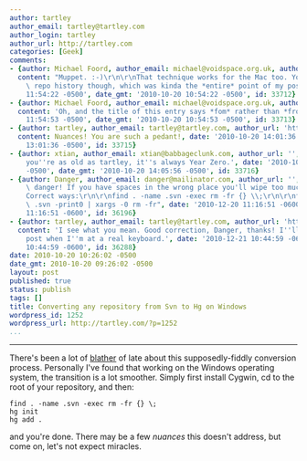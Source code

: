 ```yaml
---
author: tartley
author_email: tartley@tartley.com
author_login: tartley
author_url: http://tartley.com
categories: [Geek]
comments:
- {author: Michael Foord, author_email: michael@voidspace.org.uk, author_url: 'http://www.voidspace.org.uk/',
  content: "Muppet. :-)\r\n\r\nThat technique works for the Mac too. You lose your\
    \ repo history though, which was kinda the *entire* point of my post...", date: '2010-10-20
    11:54:22 -0500', date_gmt: '2010-10-20 10:54:22 -0500', id: 33712}
- {author: Michael Foord, author_email: michael@voidspace.org.uk, author_url: 'http://www.voidspace.org.uk/',
  content: 'Oh, and the title of this entry says *fom* rather than *from*.', date: '2010-10-20
    11:54:53 -0500', date_gmt: '2010-10-20 10:54:53 -0500', id: 33713}
- {author: tartley, author_email: tartley@tartley.com, author_url: 'http://tartley.com',
  content: Nuances! You are such a pedant!, date: '2010-10-20 14:01:36 -0500', date_gmt: '2010-10-20
    13:01:36 -0500', id: 33715}
- {author: xtian, author_email: xtian@babbageclunk.com, author_url: '', content: 'When
    you''re as old as tartley, it''s always Year Zero.', date: '2010-10-20 15:05:56
    -0500', date_gmt: '2010-10-20 14:05:56 -0500', id: 33716}
- {author: Danger, author_email: danger@mailinator.com, author_url: '', content: "Danger\
    \ danger! If you have spaces in the wrong place you'll wipe too much.\r\n\r\n\
    Correct ways:\r\n\r\nfind . -name .svn -exec rm -fr {} \\;\r\n\r\nfind . -name\
    \ .svn -print0 | xargs -0 rm -fr", date: '2010-12-20 11:16:51 -0600', date_gmt: '2010-12-20
    11:16:51 -0600', id: 36196}
- {author: tartley, author_email: tartley@tartley.com, author_url: 'http://tartley.com',
  content: 'I see what you mean. Good correction, Danger, thanks! I''ll correct the
    post when I''m at a real keyboard.', date: '2010-12-21 10:44:59 -0600', date_gmt: '2010-12-21
    10:44:59 -0600', id: 36288}
date: 2010-10-20 10:26:02 -0500
date_gmt: 2010-10-20 09:26:02 -0500
layout: post
published: true
status: publish
tags: []
title: Converting any repository from Svn to Hg on Windows
wordpress_id: 1252
wordpress_url: http://tartley.com/?p=1252
...
```

---

There's been a lot of
[blather](http://www.voidspace.org.uk/python/weblog/index.shtml) of late
about this supposedly-fiddly conversion process. Personally I've found
that working on the Windows operating system, the transition is a lot
smoother. Simply first install Cygwin, cd to the root of your
repository, and then:

``` {lang="bash"}
find . -name .svn -exec rm -fr {} \;
hg init
hg add .
```

and you're done. There may be a few *nuances* this doesn't address, but
come on, let's not expect miracles.
